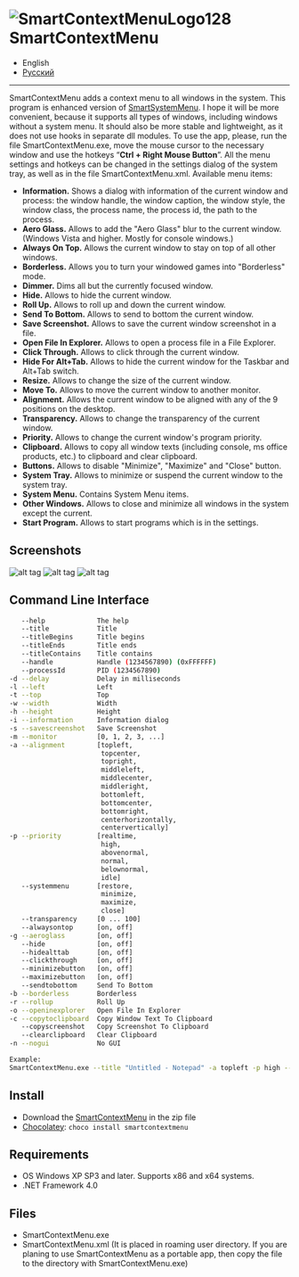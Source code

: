 ![SmartContextMenuLogo128](https://github.com/AlexanderPro/SmartContextMenu/assets/8102586/e1aaac4b-483a-41ec-9dac-b881cd14ecfa) SmartContextMenu
=============

- English
- [Русский](/README_RU.md)

---

SmartContextMenu adds a context menu to all windows in the system. 
This program is enhanced version of [SmartSystemMenu](https://github.com/AlexanderPro/SmartSystemMenu).
I hope it will be more convenient, because it supports all types of windows, including windows without a system menu.
It should also be more stable and lightweight, as it does not use hooks in separate dll modules.
To use the app, please, run the file SmartContextMenu.exe, move the mouse cursor to the necessary window and use the hotkeys “**Ctrl + Right Mouse Button**”.
All the menu settings and hotkeys can be changed in the settings dialog of the system tray, as well as in the file SmartContextMenu.xml.
Available menu items:

* **Information.** Shows a dialog with information of the current window and process: the window handle, the window caption, the window style, the window class, the process name, the process id, the path to the process.
* **Aero Glass.** Allows to add the "Aero Glass" blur to the current window. (Windows Vista and higher. Mostly for console windows.)
* **Always On Top.** Allows the current window to stay on top of all other windows.
* **Borderless.** Allows you to turn your windowed games into "Borderless" mode.
* **Dimmer.** Dims all but the currently focused window.
* **Hide.** Allows to hide the current window.
* **Roll Up.** Allows to roll up and down the current window.
* **Send To Bottom.** Allows to send to bottom the current window.
* **Save Screenshot.** Allows to save the current window screenshot in a file.
* **Open File In Explorer.** Allows to open a process file in a File Explorer.
* **Click Through.** Allows to click through the current window.
* **Hide For Alt+Tab.** Allows to hide the current window for the Taskbar and Alt+Tab switch.
* **Resize.** Allows to change the size of the current window.
* **Move To.** Allows to move the current window to another monitor.
* **Alignment.** Allows the current window to be aligned with any of the 9 positions on the desktop.
* **Transparency.** Allows to change the transparency of the current window.
* **Priority.** Allows to change the current window's program priority.
* **Clipboard.** Allows to copy all window texts (including console, ms office products, etc.) to clipboard and clear clipboard.
* **Buttons.** Allows to disable "Minimize", "Maximize" and "Close" button.
* **System Tray.** Allows to minimize or suspend the current window to the system tray.
* **System Menu.** Contains System Menu items.
* **Other Windows.** Allows to close and minimize all windows in the system except the current.
* **Start Program.** Allows to start programs which is in the settings.

Screenshots
------------------

![alt tag](https://github.com/AlexanderPro/SmartContextMenu/assets/8102586/af804d01-8421-453b-b954-0568d88f7681)
![alt tag](https://github.com/AlexanderPro/SmartContextMenu/assets/8102586/e663cb55-7c1e-482c-a787-ea58a86c631a)
![alt tag](https://github.com/AlexanderPro/SmartContextMenu/assets/8102586/62b73104-cef6-478e-b8fa-e3c77380694b)

Command Line Interface
--------------------

```bash
   --help             The help
   --title            Title
   --titleBegins      Title begins 
   --titleEnds        Title ends
   --titleContains    Title contains
   --handle           Handle (1234567890) (0xFFFFFF)
   --processId        PID (1234567890)
-d --delay            Delay in milliseconds
-l --left             Left
-t --top              Top
-w --width            Width
-h --height           Height
-i --information      Information dialog
-s --savescreenshot   Save Screenshot
-m --monitor          [0, 1, 2, 3, ...]
-a --alignment        [topleft,
                       topcenter,
                       topright,
                       middleleft,
                       middlecenter,
                       middleright,
                       bottomleft,
                       bottomcenter,
                       bottomright,
                       centerhorizontally,
                       centervertically]
-p --priority         [realtime,
                       high,
                       abovenormal,
                       normal,
                       belownormal,
                       idle]
   --systemmenu       [restore,
                       minimize,
                       maximize,
                       close]
   --transparency     [0 ... 100]
   --alwaysontop      [on, off]
-g --aeroglass        [on, off]
   --hide             [on, off]
   --hidealttab       [on, off]
   --clickthrough     [on, off]
   --minimizebutton   [on, off]
   --maximizebutton   [on, off]
   --sendtobottom     Send To Bottom
-b --borderless       Borderless
-r --rollup           Roll Up
-o --openinexplorer   Open File In Explorer
-c --copytoclipboard  Copy Window Text To Clipboard
   --copyscreenshot   Copy Screenshot To Clipboard
   --clearclipboard   Clear Clipboard
-n --nogui            No GUI

Example:
SmartContextMenu.exe --title "Untitled - Notepad" -a topleft -p high --alwaysontop on --nogui
```

Install
--------------------

* Download the [SmartContextMenu](https://github.com/AlexanderPro/SmartContextMenu/releases) in the zip file
* [Chocolatey](https://chocolatey.org/): `choco install smartcontextmenu`

Requirements
--------------------

* OS Windows XP SP3 and later. Supports x86 and x64 systems.
* .NET Framework 4.0

Files
--------------------

* SmartContextMenu.exe
* SmartContextMenu.xml (It is placed in roaming user directory. If you are planing to use SmartContextMenu as a portable app, then copy the file to the directory with SmartContextMenu.exe)